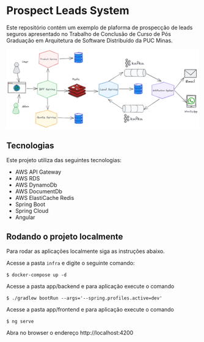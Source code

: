 # Prospect Leads System

Este repositório contém um exemplo de plaforma de prospecção de leads seguros apresentado no Trabalho de Conclusão de Curso de Pós Graduação em Arquitetura de Software Distribuído da PUC Minas.

<img src="/docs/img/Overview.png" alt="Overview" title="Overview">

## Tecnologias

Este projeto utiliza das seguintes tecnologias:

- AWS API Gateway
- AWS RDS
- AWS DynamoDb
- AWS DocumentDb
- AWS ElastiCache Redis
- Spring Boot
- Spring Cloud
- Angular

## Rodando o projeto localmente

Para rodar as aplicações localmente siga as instruções abaixo.

Acesse a pasta `infra` e digite o seguinte comando:

```console
$ docker-compose up -d
```

Acesse a pasta app/backend e para aplicação execute o comando

```console
$ ./gradlew bootRun --args='--spring.profiles.active=dev'
```

Acesse a pasta app/frontend e para aplicação execute o comando

```console
$ ng serve
```

Abra no browser o endereço http://localhost:4200

